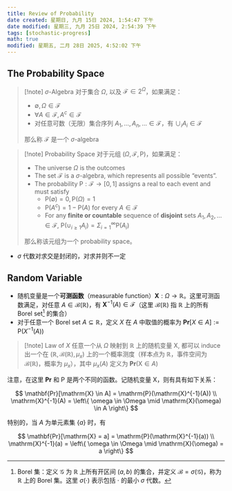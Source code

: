 ```yaml
---
title: Review of Probability
date created: 星期日, 九月 15日 2024, 1:54:47 下午
date modified: 星期三, 九月 25日 2024, 2:54:39 下午
tags: [stochastic-progress]
math: true
modified: 星期五, 二月 28日 2025, 4:52:02 下午
---
```


## The Probability Space

> [!note] $\sigma$-Algebra
> 对于集合 $\Omega$, 以及 $\mathcal{F} \in 2^{\Omega}$，如果满足：
> - $\emptyset, \Omega \in \mathcal{F}$
> - $\forall A \in \mathcal{F}, A^c \in \mathcal{F}$
> - 对任意可数（无限）集合序列 $A_1, \ldots, A_n, \ldots \in \mathcal{F}$，有 $\cup_i A_i\in \mathcal{F}$
> 
> 那么称 $\mathcal{F}$ 是一个 $\sigma$-algebra

> [!note] Probability Space
> 对于元组 $(\Omega, \mathcal{F}, \mathrm{P})$，如果满足：
> - The universe $\Omega$ is the outcomes
> - The set $\mathcal{F}$ is a $\sigma$-algebra, which represents all possible “events”.
> - The probability $\mathrm{P}: \mathcal{F}\rightarrow [0,1]$ assigns a real to each event and must satisfy
>   - $\mathrm{P}(\emptyset) = 0, \mathrm{P}(\Omega)=1$
>   - $\mathrm{P}(A^c) = 1 - \mathrm{P}(A)$ for every $A \in \mathcal{F}$
>   - For any **finite or countable** sequence of **disjoint** sets $A_1,A_2,\dots\in\mathcal{F}$, $\mathrm{P}(\cup_{i\ge 1}A_i) = \Sigma_{i=1}^\infty\mathrm{P}(A_i)$
> 
> 那么称该元组为一个 probability space。

- $\sigma$ 代数对求交是封闭的，对求并则不一定

## Random Variable

- 随机变量是一个**可测函数**（measurable function）$\mathbf{X}: \Omega \rightarrow \mathbb{R}$。这里可测函数满足，对任意 $A\in \mathcal{B}(\mathbb{R})$，有 $\mathbf{X}^{-1}(A) \in \mathcal{F}$（这里 $\mathcal{B}(\mathbb{R})$ 指 $\mathbb{R}$ 上的所有 Borel set[^1] 的集合）
- 对于任意一个 Borel set $A \subseteq \mathbb{R}$，定义 $X$ 在 $A$ 中取值的概率为 $\mathbf{Pr}[X \in A]:= \mathrm{P}(X^{-1}(A))$

> [!note] Law of $X$
> 任意一个从 $\Omega$ 映射到 $\mathbb{R}$ 上的随机变量 $\mathrm{X}$, 都可以 induce 出一个在 $(\mathbb{R}, \mathcal{B}(\mathbb{R}), \mu_x)$ 上的一个概率测度（样本点为 $\mathbb{R}$，事件空间为 $\mathcal{B}(\mathbb{R})$，概率为 $\mu_x$），其中 $\mu_x(A)$ 定义为 $\mathbf{Pr}(\mathrm{X} \in A)$

注意，在这里 $\mathbf{Pr}$ 和 $\mathrm{P}$ 是两个不同的函数。记随机变量 $\mathrm{X}$，则有具有如下关系：

$$
\mathbf{Pr}[\mathrm{X} \in A] = \mathrm{P}(\mathrm{X}^{-1}(A)) \\
\mathrm{X}^{-1}(A) = \left\{ \omega \in \Omega \mid \mathrm{X}(\omega) \in A \right\}
$$

特别的，当 $A$ 为单元素集 $\{a\}$ 时，有

$$
\mathbf{Pr}[\mathrm{X} = a] = \mathrm{P}(\mathrm{X}^{-1}(a)) \\
\mathrm{X}^{-1}(a) = \left\{ \omega \in \Omega \mid \mathrm{X}(\omega) = a \right\}
$$

[^1]: Borel 集：定义 $\mathcal{G}$ 为 $\mathbb{R}$ 上所有开区间 $(a,b)$ 的集合，并定义 $\mathcal{B} = \sigma(\mathcal{G})$，称为 $\mathbb{R}$ 上的 Borel 集。这里 $\sigma(\cdot)$ 表示包括 $\cdot$ 的最小 $\sigma$ 代数。
